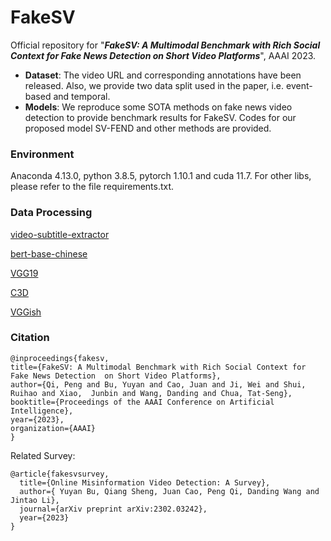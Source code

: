 # FakeSV
Official repository for "***FakeSV: A Multimodal Benchmark with Rich Social Context for Fake News Detection on Short Video Platforms***", AAAI 2023.
- **Dataset**: The video URL and corresponding annotations have been released. Also, we provide two data split used in the paper, i.e. event-based and temporal. 
- **Models**: We reproduce some SOTA methods on fake news video detection to provide benchmark results for FakeSV. Codes for our proposed model SV-FEND and other methods are provided. 

### Environment
Anaconda 4.13.0, python 3.8.5, pytorch 1.10.1 and cuda 11.7. For other libs, please refer to the file requirements.txt.

### Data Processing
[video-subtitle-extractor](https://github.com/YaoFANGUK/video-subtitle-extractor)

[bert-base-chinese](https://github.com/google-research/bert)

[VGG19](https://pytorch.org/vision/main/models)

[C3D](https://github.com/yyuanad/Pytorch_C3D_Feature_Extractor)

[VGGish](https://github.com/harritaylor/torchvggish)


### Citation
```
@inproceedings{fakesv, 
title={FakeSV: A Multimodal Benchmark with Rich Social Context for Fake News Detection  on Short Video Platforms}, 
author={Qi, Peng and Bu, Yuyan and Cao, Juan and Ji, Wei and Shui, Ruihao and Xiao,  Junbin and Wang, Danding and Chua, Tat-Seng}, 
booktitle={Proceedings of the AAAI Conference on Artificial Intelligence}, 
year={2023}, 
organization={AAAI} 
} 
```

Related Survey:
```
@article{fakesvsurvey,
  title={Online Misinformation Video Detection: A Survey},
  author={ Yuyan Bu, Qiang Sheng, Juan Cao, Peng Qi, Danding Wang and Jintao Li},
  journal={arXiv preprint arXiv:2302.03242},
  year={2023}
}
```
